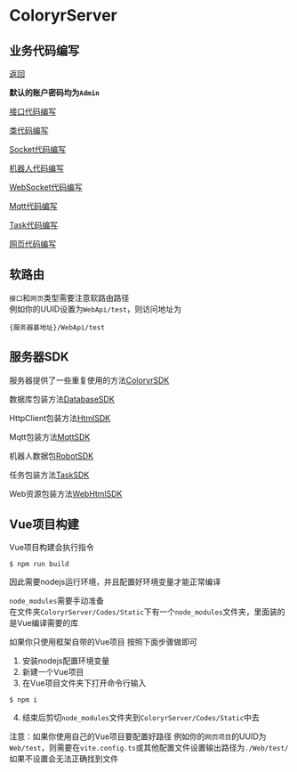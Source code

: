 # ColoryrServer
## 业务代码编写
[返回](../README.md)

**默认的账户密码均为`Admin`**

[接口代码编写](./code/http.md)

[类代码编写](./code/class.md)

[Socket代码编写](./code/socket.md)

[机器人代码编写](./code/robot.md)

[WebSocket代码编写](./code/websocket.md)

[Mqtt代码编写](./code/mqtt.md)

[Task代码编写](./code/task.md)

[网页代码编写](./code/web.md)

## 软路由

`接口`和`网页`类型需要注意软路由路径  
例如你的UUID设置为`WebApi/test`，则访问地址为
```
{服务器基地址}/WebApi/test
```

## 服务器SDK

服务器提供了一些重复使用的方法[ColoryrSDK](../src/ColoryrServer/Core/SDK/ColoryrSDK.cs)

数据库包装方法[DatabaseSDK](../src/ColoryrServer/Core/SDK/DatabaseSDK.cs)

HttpClient包装方法[HtmlSDK](../src/ColoryrServer/Core/SDK/HtmlSDK.cs)

Mqtt包装方法[MqttSDK](../src/ColoryrServer/Core/SDK/MqttSDK.cs)

机器人数据包[RobotSDK](../src/ColoryrServer/Core/SDK/RobotSDK.cs)

任务包装方法[TaskSDK](../src/ColoryrServer/Core/SDK/TaskSDK.cs)

Web资源包装方法[WebHtmlSDK](../src/ColoryrServer/Core/SDK/WebHtmlSDK.cs)

## Vue项目构建
Vue项目构建会执行指令
```
$ npm run build
```
因此需要nodejs运行环境，并且配置好环境变量才能正常编译

`node_modules`需要手动准备  
在文件夹`ColoryrServer/Codes/Static`下有一个`node_modules`文件夹，里面装的是Vue编译需要的库

如果你只使用框架自带的Vue项目
按照下面步骤做即可
1. 安装nodejs配置环境变量
2. 新建一个Vue项目
3. 在Vue项目文件夹下打开命令行输入
```
$ npm i
```
4. 结束后剪切`node_modules`文件夹到`ColoryrServer/Codes/Static`中去

注意：如果你使用自己的Vue项目要配置好路径
例如你的`网页项目`的UUID为`Web/test`，则需要在`vite.config.ts`或其他配置文件设置输出路径为`./Web/test/`
如果不设置会无法正确找到文件
